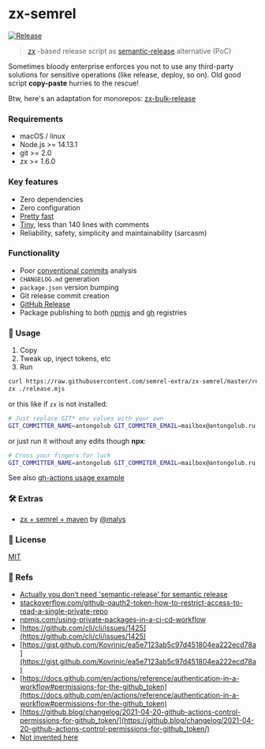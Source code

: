 # zx-semrel
[![Release](https://github.com/semrel-extra/zx-semrel/workflows/Release/badge.svg)](https://github.com/semrel-extra/zx-semrel/actions)

> [zx](https://github.com/google/zx) -based release script as [semantic-release](https://github.com/semantic-release/semantic-release) alternative (PoC)

Sometimes bloody enterprise enforces you not to use any third-party solutions for sensitive operations (like release, deploy, so on).
Old good script **copy-paste** hurries to the rescue!

Btw, here's an adaptation for monorepos: [zx-bulk-release](https://github.com/semrel-extra/zx-bulk-release)

### Requirements
* macOS / linux
* Node.js >= 14.13.1
* git >= 2.0
* zx >= 1.6.0

### Key features
* Zero dependencies
* Zero configuration
* [Pretty fast](https://github.com/semrel-extra/zx-semrel/actions)
* [Tiny](https://github.com/semrel-extra/zx-semrel/blob/master/release.mjs), less than 140 lines with comments
* Reliability, safety, simplicity and maintainability (sarcasm)

### Functionality
* Poor [conventional commits](https://www.conventionalcommits.org/en/v1.0.0/) analysis
* `CHANGELOG.md` generation
* `package.json` version bumping
* Git release commit creation
* [GitHub Release](https://docs.github.com/en/github/administering-a-repository/releasing-projects-on-github/managing-releases-in-a-repository#creating-a-release)
* Package publishing to both [npmjs](https://registry.npmjs.org) and [gh](http://npm.pkg.github.com) registries

### 🚀 Usage
1. Copy
2. Tweak up, inject tokens, etc
3. Run
```bash
curl https://raw.githubusercontent.com/semrel-extra/zx-semrel/master/release.mjs > ./release.mjs
zx ./release.mjs
```
or this like if `zx` is not installed:
```bash
# Just replace GIT* env values with your own
GIT_COMMITTER_NAME=antongolub GIT_COMMITER_EMAIL=mailbox@antongolub.ru GITHUB_TOKEN=token npx zx ./release.mjs
```
or just run it without any edits though **npx**:
```bash
# Cross your fingers for luck
GIT_COMMITTER_NAME=antongolub GIT_COMMITER_EMAIL=mailbox@antongolub.ru GITHUB_TOKEN=token npx zx-semrel
```
See also [gh-actions usage example](https://github.com/semrel-extra/zx-semrel/blob/master/.github/workflows/release.yml)

### 🛠️ Extras
* [zx + semrel + maven](https://gist.github.com/malys/f295388ac10c8fc30b8912598b13ceb6) by [@malys](https://github.com/malys)

### 📄 License
[MIT](https://github.com/semrel-extra/zx-semrel/blob/master/LICENSE)

### 📎 Refs
* [Actually you don’t need 'semantic-release' for semantic release](https://dev.to/antongolub/you-don-t-need-semantic-release-sometimes-3k6k)
* [stackoverflow.com/github-oauth2-token-how-to-restrict-access-to-read-a-single-private-repo](https://stackoverflow.com/questions/26372417/github-oauth2-token-how-to-restrict-access-to-read-a-single-private-repo)
* [npmjs.com/using-private-packages-in-a-ci-cd-workflow](https://docs.npmjs.com/using-private-packages-in-a-ci-cd-workflow)
* [https://github.com/cli/cli/issues/1425](https://github.com/cli/cli/issues/1425)
* [https://gist.github.com/Kovrinic/ea5e7123ab5c97d451804ea222ecd78a](https://gist.github.com/Kovrinic/ea5e7123ab5c97d451804ea222ecd78a)
* [https://docs.github.com/en/actions/reference/authentication-in-a-workflow#permissions-for-the-github_token](https://docs.github.com/en/actions/reference/authentication-in-a-workflow#permissions-for-the-github_token)
* [https://github.blog/changelog/2021-04-20-github-actions-control-permissions-for-github_token/](https://github.blog/changelog/2021-04-20-github-actions-control-permissions-for-github_token/)
* [Not invented here](https://en.wikipedia.org/wiki/Not_invented_here)
